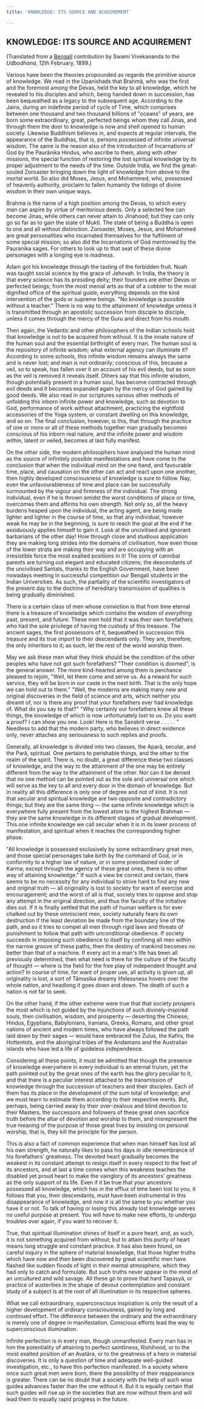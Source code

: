 ```yaml
---
title: 'KNOWLEDGE: ITS SOURCE AND ACQUIREMENT'

---
```





  

## KNOWLEDGE: ITS SOURCE AND ACQUIREMENT

(Translated from a [Bengali](b6031_gyanarjan.pdf) contribution by Swami
Vivekananda to the *Udbodhana*, 12th February, 1899.)

Various have been the theories propounded as regards the primitive
source of knowledge. We read in the Upanishads that Brahmâ, who was the
first and the foremost among the Devas, held the key to all knowledge,
which he revealed to his disciples and which, being handed down in
succession, has been bequeathed as a legacy to the subsequent age.
According to the Jains, during an indefinite period of cycle of Time,
which comprises between one thousand and two thousand billions of
"oceans" of years, are born some extraordinary, great, perfected beings
whom they call Jinas, and through them the door to knowledge is now and
shell opened to human society. Likewise Buddhism believes in, and
expects at regular intervals, the appearance of the Buddhas, that is,
persons possessed of infinite universal wisdom. The same is the reason
also of the introduction of Incarnations of God by the Paurânika Hindus,
who ascribe to them, along with other missions, the special function of
restoring the lost spiritual knowledge by its proper adjustment to the
needs of the time. Outside India, we find the great-souled Zoroaster
bringing down the light of knowledge from above to the mortal world. So
also did Moses, Jesus, and Mohammed, who, possessed of heavenly
authority, proclaim to fallen humanity the tidings of divine wisdom in
their own unique ways.

Brahma is the name of a high position among the Devas, to which every
man can aspire by virtue of meritorious deeds. Only a selected few can
become Jinas, while others can never attain to Jinahood; but they can
only go so far as to gain the state of Mukti. The state of being a
Buddha is open to one and all without distinction. Zoroaster, Moses,
Jesus, and Mohammed are great personalities who incarnated themselves
for the fulfilment of some special mission; so also did the Incarnations
of God mentioned by the Pauranika sages. For others to look up to that
seat of these divine personages with a longing eye is madness.

Adam got his knowledge through the tasting of the forbidden fruit. Noah
was taught social science by the grace of Jehovah. In India, the theory
is that every science has its presiding deity; their founders are either
Devas or perfected beings; from the most menial arts as that of a
cobbler to the most dignified office of the spiritual guide, everything
depends on the kind intervention of the gods or supreme beings. "No
knowledge is possible without a teacher." There is no way to the
attainment of knowledge unless it is transmitted through an apostolic
succession from disciple to disciple, unless it comes through the mercy
of the Guru and direct from his mouth.

Then again, the Vedantic and other philosophers of the Indian schools
hold that knowledge is not to be acquired from without. It is the innate
nature of the human soul and the essential birthright of every man. The
human soul is the repository of infinite wisdom; what external agency
can illuminate it? According to some schools, this infinite wisdom
remains always the same and is never lost; and man is not ordinarily;
conscious of this, because a veil, so to speak, has fallen over it on
account of his evil deeds, but as soon as the veil is removed it reveals
itself. Others say that this infinite wisdom, though potentially present
in a human soul, has become contracted through evil deeds and it becomes
expanded again by the mercy of God gained by good deeds. We also read in
our scriptures various other methods of unfolding this inborn infinite
power and knowledge, such as devotion to God, performance of work
without attachment, practicing the eightfold accessories of the Yoga
system, or constant dwelling on this knowledge, and so on. The final
conclusion, however, is this, that through the practice of one or more
or all of these methods together man gradually becomes conscious of his
inborn real nature, and the infinite power and wisdom within, latent or
veiled, becomes at last fully manifest.

On the other side, the modern philosophers have analysed the human mind
as the source of infinitely possible manifestations and have come to the
conclusion that when the individual mind on the one hand, and favourable
time, place, and causation on the other can act and react upon one
another, then highly developed consciousness of knowledge is sure to
follow. Nay, even the unfavourableness of time and place can be
successfully surmounted by the vigour and firmness of the individual.
The strong individual, even if he is thrown amidst the worst conditions
of place or time, overcomes them and affirms his own strength. Not only
so, all the heavy burdens heaped upon the individual, the acting agent,
are being made lighter and lighter in the course of time, so that any
individual, however weak he may be in the beginning, is sure to reach
the goal at the end if he assiduously applies himself to gain it. Look
at the uncivilised and ignorant barbarians of the other day! How through
close and studious application they are making long strides into the
domains of civilisation, how even those of the lower strata are making
their way and are occupying with an irresistible force the most exalted
positions in it! The sons of cannibal parents are turning out elegant
and educated citizens; the descendants of the uncivilised Santals,
thanks to the English Government, have been nowadays meeting in
successful competition our Bengali students in the Indian Universities.
As such, the partiality of the scientific investigators of the present
day to the doctrine of hereditary transmission of qualities is being
gradually diminished.

There is a certain class of men whose conviction is that from time
eternal there is a treasure of knowledge which contains the wisdom of
*everything* past, present, and future. These men hold that it was their
own forefathers who had the sole privilege of having the custody of this
treasure. The ancient sages, the first possessors of it, bequeathed in
succession this treasure and its true import to their descendants only.
They are, therefore, the only inheritors to it; as such, let the rest of
the world worship them.

May we ask these men what they think should be the condition of the
other peoples who have not got such forefathers? "Their condition is
doomed", is the general answer. The more kind-hearted among them is
perchance pleased to rejoin, "Well, let them come and serve us. As a
reward for such service, they will be born in our caste in the next
birth. That is the only hope we can hold out to them." "Well, the
moderns are making many new and original discoveries in the field of
science and arts, which neither you dreamt of, nor is there any proof
that your forefathers ever had knowledge of. What do you say to that?"
"Why certainly our forefathers knew all these things, the knowledge of
which is now unfortunately lost to us. Do you want a proof? I can show
you one. Look! Here is the Sanskrit verse . . . . . " Needless to add
that the modern party, who believes in direct evidence only, never
attaches any seriousness to such replies and proofs.

Generally, all knowledge is divided into two classes, the Aparâ,
secular, and the Parâ, spiritual. One pertains to perishable things, and
the other to the realm of the spirit. There is, no doubt, a great
difference these two classes of knowledge, and the way to the attainment
of the one may be entirely different from the way to the attainment of
the other. Nor can it be denied that no one method can be pointed out as
the sole and universal one which will serve as the key to all and every
door in the domain of knowledge. But in reality all this difference is
only one of degree and not of kind. It is not that secular and spiritual
knowledge are two opposite and contradictory things; but they are the
same thing — the same infinite knowledge which is everywhere fully
present from the lowest atom to the highest Brahman — they are the same
knowledge in its different stages of gradual development. This one
infinite knowledge we call secular when it is in its lower process of
manifestation, and spiritual when it reaches the corresponding higher
phase.

"All knowledge is possessed exclusively by some extraordinary great men,
and those special personages take birth by the command of God, or in
conformity to a higher law of nature, or in some preordained order of
Karma; except through the agency of these great ones, there is no other
way of attaining knowledge." If such a view be correct and certain,
there seems to be no necessity for any individual to strive hard to find
any new and original truth — all originality is lost to society for want
of exercise and encouragement; and the worst of all is that, society
tries to oppose and stop any attempt in the original direction, and thus
the faculty of the initiative dies out. If it is finally settled that
the path of human welfare is for ever chalked out by these omniscient
men, society naturally fears its own destruction if the least deviation
be made from the boundary line of the path, and so it tries to compel
all men through rigid laws and threats of punishment to follow that path
with unconditional obedience. If society succeeds in imposing such
obedience to itself by confining all men within the narrow groove of
these paths, then the destiny of mankind becomes no better than that of
a machine. If every act in a man's life has been all previously
determined, then what need is there for the culture of the faculty of
thought — where is the field for the free play of independent thought
and action? In course of time, for want of proper use, all activity is
given up, all originality is lost, a sort of Tâmasika dreamy
lifelessness hovers over the whole nation, and headlong it goes down and
down. The death of such a nation is not far to seek.

On the other hand, if the other extreme were true that that society
prospers the most which is not guided by the injunctions of such
divinely-inspired souls, then civilisation, wisdom, and prosperity —
deserting the Chinese, Hindus, Egyptians, Babylonians, Iranians, Greeks,
Romans, and other great nations of ancient and modern times, who have
always followed the path laid down by their sages — would have embraced
the Zulus, the Kafirs, the Hottentots, and the aboriginal tribes of the
Andamans and the Australian islands who have led a life of guideless
independence.

Considering all these points, it must be admitted that though the
presence of knowledge everywhere in every individual is an eternal
truism, yet the path pointed out by the great ones of the earth has the
glory peculiar to it, and that there is a peculiar interest attached to
the transmission of knowledge through the succession of teachers and
their disciples. Each of them has its place in the development of the
sum total of knowledge; and we must learn to estimate them according to
their respective merits. But, perhaps, being carried away by their
over-zealous and blind devotion to their Masters, the successors and
followers of these great ones sacrifice truth before the altar of
devotion and worship to them, and misrepresent the true meaning of the
purpose of those great lives by insisting on personal worship, that is,
they kill the principle for the person.

This is also a fact of common experience that when man himself has lost
all his own strength, he naturally likes to pass his days in idle
remembrance of his forefathers' greatness. The devoted heart gradually
becomes the weakest in its constant attempt to resign itself in every
respect to the feet of its ancestors, and at last a time comes when this
weakness teaches the disabled yet proud heart to make the vainglory of
its ancestors' greatness as the only support of its life. Even if it be
true that your ancestors possessed all knowledge, which has in the
efflux of time been lost to you, it follows that you, their descendants,
must have been instrumental in this disappearance of knowledge, and now
it is all the same to you whether you have it or not. To talk of having
or losing this already lost knowledge serves no useful purpose at
present. You will have to make new efforts, to undergo troubles over
again, if you want to recover it.

True, that spiritual illumination shines of itself in a pure heart, and,
as such, it is not something acquired from without; but to attain this
purity of heart means long struggle and constant practice. It has also
been found, on careful inquiry in the sphere of material knowledge, that
those higher truths which have now and then been discovered by great
scientific men have flashed like sudden floods of light in their mental
atmosphere, which they had only to catch and formulate. But such truths
never appear in the mind of an uncultured and wild savage. All these go
to prove that hard Tapasyâ, or practice of austerities in the shape of
devout contemplation and constant study of a subject is at the root of
all illumination in its respective spheres.

What we call extraordinary, superconscious inspiration is only the
result of a higher development of ordinary consciousness, gained by long
and continued effort. The difference between the ordinary and the
extraordinary is merely one of degree in manifestation. Conscious
efforts lead the way to superconscious illumination.

Infinite perfection is in every man, though unmanifested. Every man has
in him the potentiality of attaining to perfect saintliness, Rishihood,
or to the most exalted position of an Avatâra, or to the greatness of a
hero in material discoveries. It is only a question of time and adequate
well-guided investigation, etc., to have this perfection manifested. In
a society where once such great men were born, there the possibility of
their reappearance is greater. There can be no doubt that a society with
the help of such wise guides advances faster than the one without it.
But it is equally certain that such guides will rise up in the societies
that are now without them and will lead them to equally rapid progress
in the future.


